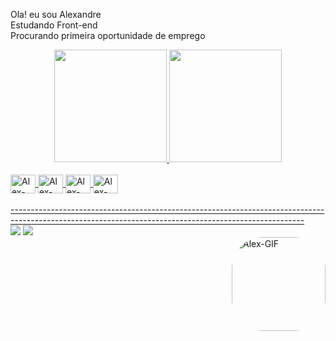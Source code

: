Ola! eu sou Alexandre<br>
Estudando Front-end<br>
Procurando primeira oportunidade de emprego<br>
<div align="center">
  <a href="https://github.com/alexandresevilha1">
  <img height="180em" src="https://github-readme-stats.vercel.app/api?username=alexandresevilha1&show_icons=true&theme=dracula&include_all_commits=true&count_private=true"/>
  <img height="180em" src="https://github-readme-stats.vercel.app/api/top-langs/?username=alexandresevilha1&layout=compact&langs_count=7&theme=dracula"/>
</div>
 
<div style="display: inline_block"><br>
  <img align="center" alt="Alex-HTML" height="30" width="40" src="https://cdn.jsdelivr.net/gh/devicons/devicon/icons/html5/html5-original.svg">
  <img align="center" alt="Alex-CSS" height="30" width="40" src="https://cdn.jsdelivr.net/gh/devicons/devicon/icons/css3/css3-original.svg">
  <img align="center" alt="Alex-JavaScript" height="30" width="40" src="https://cdn.jsdelivr.net/gh/devicons/devicon/icons/javascript/javascript-original.svg">
  <img align="center" alt="Alex-React" height="30" width="40" src="https://cdn.jsdelivr.net/gh/devicons/devicon/icons/react/react-original.svg">
</div><br>
  -------------------------------------------------------------------------------------------------------------------------------------------------------
  <div>
<a href = "mailto:alexandre.sevilha1@gmail.com"><img src="https://img.shields.io/badge/-Gmail-%23333?style=for-the-badge&logo=gmail&logoColor=red" target="_blank"></a>
<a href = "https://www.linkedin.com/in/alexandresevilha1/"><img src="https://img.shields.io/badge/LinkedIn-0077B5?style=for-the-badge&logo=linkedin&logoColor=white" target="_blank"></a>
</div>
  
<img align="right" alt="Alex-GIF" height="150" style="border-radius:50px;" src="https://c.tenor.com/sjTVlkK8U8IAAAAC/quiet-resolve-darks-souls.gif">
  
  
